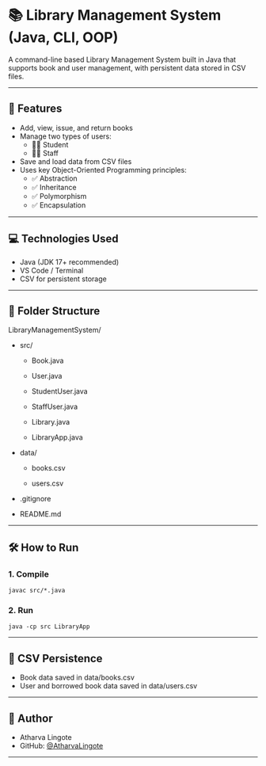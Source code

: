 # 📚 Library Management System (Java, CLI, OOP)

A command-line based Library Management System built in Java that supports book and user management, with persistent data stored in CSV files.

---

## 🧾 Features

- Add, view, issue, and return books
- Manage two types of users:
  - 👨‍🎓 Student 
  - 👩‍🏫 Staff 
- Save and load data from CSV files
- Uses key Object-Oriented Programming principles:
  - ✅ Abstraction
  - ✅ Inheritance
  - ✅ Polymorphism
  - ✅ Encapsulation

---

## 💻 Technologies Used

- Java (JDK 17+ recommended)
- VS Code / Terminal
- CSV for persistent storage

---

## 📁 Folder Structure

LibraryManagementSystem/

- src/
  
  - Book.java

  - User.java

  - StudentUser.java

  - StaffUser.java

  - Library.java

  - LibraryApp.java

- data/ 

  - books.csv

  - users.csv

- .gitignore

- README.md

---

## 🛠️ How to Run

### 1. Compile

```
javac src/*.java
```

### 2. Run

```
java -cp src LibraryApp
```

---

## 💾 CSV Persistence

- Book data saved in data/books.csv
- User and borrowed book data saved in data/users.csv

---

## 🙋 Author
- Atharva Lingote
- GitHub: [@AtharvaLingote](https://github.com/AtharvaLingote)

---
